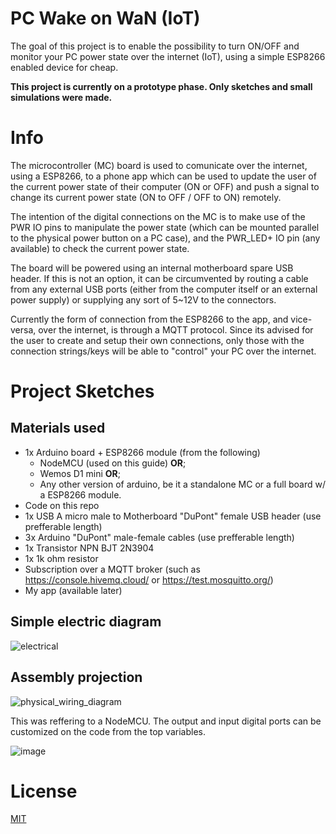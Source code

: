 # PC Wake on WaN (IoT)

The goal of this project is to enable the possibility to turn ON/OFF and monitor your PC power state over the internet (IoT), using a simple ESP8266 enabled device for cheap.

**This project is currently on a prototype phase. Only sketches and small simulations were made.**

# Info

The microcontroller (MC) board is used to comunicate over the internet, using a ESP8266, to a phone app which can be used to update the user of the current power state of their computer (ON or OFF) and push a signal to change its current power state (ON to OFF / OFF to ON) remotely.

The intention of the digital connections on the MC is to make use of the PWR IO pins to manipulate the power state (which can be mounted parallel to the physical power button on a PC case), and the PWR_LED+ IO pin (any available) to check the current power state.

The board will be powered using an internal motherboard spare USB header. If this is not an option, it can be circumvented by routing a cable from any external USB ports (either from the computer itself or an external power supply) or supplying any sort of 5~12V to the connectors.

Currently the form of connection from the ESP8266 to the app, and vice-versa, over the internet, is through a MQTT protocol. Since its advised for the user to create and setup their own connections, only those with the connection strings/keys will be able to "control" your PC over the internet.

# Project Sketches
## Materials used
* 1x Arduino board + ESP8266 module (from the following)
  - NodeMCU (used on this guide) **OR**;
  - Wemos D1 mini **OR**;
  - Any other version of arduino, be it a standalone MC or a full board w/ a ESP8266 module.
* Code on this repo
* 1x USB A micro male to Motherboard "DuPont" female USB header (use prefferable length)
* 3x Arduino "DuPont" male-female cables (use prefferable length)
* 1x Transistor NPN BJT 2N3904
* 1x 1k ohm resistor
* Subscription over a MQTT broker (such as https://console.hivemq.cloud/ or https://test.mosquitto.org/)
* My app (available later)

## Simple electric diagram
![electrical](https://user-images.githubusercontent.com/43782936/215306770-68f22943-b282-425f-b307-58f1ca4b225f.png)

## Assembly projection
![physical_wiring_diagram](https://user-images.githubusercontent.com/43782936/215306830-afaeb133-cea3-4384-8475-0c226ba700f1.png)

This was reffering to a NodeMCU. The output and input digital ports can be customized on the code from the top variables.

![image](https://user-images.githubusercontent.com/43782936/215001743-b5dd8095-e434-48a2-a8f1-470cf8286c93.png)

# License

[MIT](https://opensource.org/licenses/MIT)
